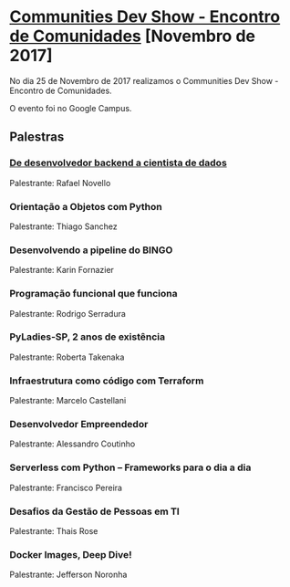 # [Communities Dev Show - Encontro de Comunidades][0] [Novembro de 2017]

No dia 25 de Novembro de 2017 realizamos o Communities Dev Show - Encontro de Comunidades.

O evento foi no Google Campus.


## Palestras

### [De desenvolvedor backend a cientista de dados][1]

Palestrante: Rafael Novello


### Orientação a Objetos com Python

Palestrante: Thiago Sanchez


### Desenvolvendo a pipeline do BINGO

Palestrante: Karin Fornazier


### Programação funcional que funciona

Palestrante: Rodrigo Serradura


### PyLadies-SP, 2 anos de existência

Palestrante: Roberta Takenaka


### Infraestrutura como código com Terraform

Palestrante: Marcelo Castellani


### Desenvolvedor Empreendedor

Palestrante: Alessandro Coutinho


### Serverless com Python – Frameworks para o dia a dia

Palestrante: Francisco Pereira


### Desafios da Gestão de Pessoas em TI

Palestrante: Thais Rose


### Docker Images, Deep Dive!

Palestrante: Jefferson Noronha


[0]: https://www.meetup.com/pt-BR/Grupy-SP/events/244141756/
[1]: https://goo.gl/7Si15Z
